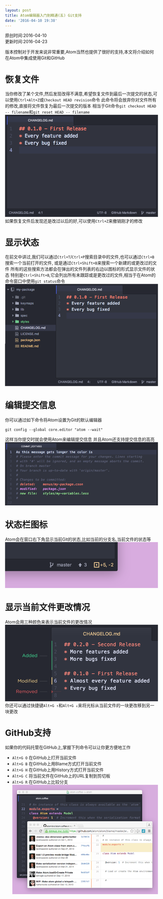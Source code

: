 ```yaml
---
layout: post
title: Atom编辑器入门到精通(五) Git支持
date: '2016-04-10 19:38'
---
```


原创时间:2016-04-10<br>更新时间:2016-04-23

版本控制对于开发来说非常重要,Atom当然也提供了很好的支持,本文将介绍如何在Atom中集成使用Git和GitHub

# 恢复文件
当你修改了某个文件,然后发现改得不满意,希望恢复文件到最后一次提交的状态,可以使用`Ctrl+Alt+Z`或`Checkout HEAD revision`命令
此命令将会放弃你对文件所有的修改,直接将文件恢复为最后一次提交的版本
相当于Git命令`git checkout HEAD -- filename`和`git reset HEAD -- filename`
![Checkout](https://raw.githubusercontent.com/PeterHo/images/master/blog/editor/atom/atom_5/git-checkout-head.gif)
如果恢复文件后发现还是改过以后的好,可以使用`Ctrl+Z`来撤销刚才的修改

# 显示状态
在前文中讲过,我们可以通过`Ctrl+T`/`Ctrl+P`搜索目录中的文件,也可以通过`Ctrl+B`搜索一个当前打开的文件,
或是通过`Ctrl+Shift+B`来搜索一个新建的或更改过的文件
所有的这些搜索方法都会在弹出的文件列表的右边以图标的形式显示文件的状态
特别是`Ctrl+Shift+B`,它会列出所有未跟踪或是更改过的文件,相当于在Atom的命令窗口中使用`git status`命令
![git status](https://raw.githubusercontent.com/PeterHo/images/master/blog/editor/atom/atom_5/git-status.gif)

# 编辑提交信息
你可以通过如下命令将Atom设置为Git的默认编辑器
```
git config --global core.editor "atom --wait"
```
这样当你提交时就会使用Atom来编辑提交信息
并且Atom还支持提交信息的高亮
![git-message](https://raw.githubusercontent.com/PeterHo/images/master/blog/editor/atom/atom_5/git-message.gif)

# 状态栏图标
Atom会在窗口右下角显示当前Git的状态,比如当前的分支名,当前文件的状态等
![git-status-bar](https://raw.githubusercontent.com/PeterHo/images/master/blog/editor/atom/atom_5/git-status-bar.png)

# 显示当前文件更改情况
Atom会用三种颜色来表示当前文件的更改情况
![git-lines](https://raw.githubusercontent.com/PeterHo/images/master/blog/editor/atom/atom_5/git-lines.png)
你还可以通过快捷键`Alt+G ↑`和`Alt+G ↓`来将光标从当前文件的一块更改移到另一块更改

# GitHub支持
如果你的代码托管在GitHub上,掌握下列命令可以让你更方便地工作
* `Alt+G O` 在GitHub上打开当前文件
* `Alt+G B` 在GitHub上用Blame方式打开当前文件
* `Alt+G H` 在GitHub上用History方式打开当前文件
* `Alt+G C` 将当前文件在GitHub上的URL复制到剪切板
* `Alt+G R` 在GitHub上比较分支
![open-on-github](https://raw.githubusercontent.com/PeterHo/images/master/blog/editor/atom/atom_5/open-on-github.png)

